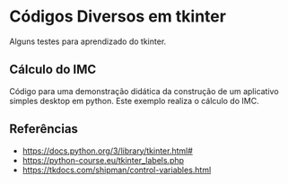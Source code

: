 # Códigos Diversos em tkinter 

Alguns testes para aprendizado do tkinter.


## Cálculo do IMC

Código para uma demonstração didática da construção de um aplicativo simples desktop em python. Este exemplo realiza  o cálculo do IMC. 

## Referências 

* https://docs.python.org/3/library/tkinter.html# 
* https://python-course.eu/tkinter_labels.php 
* https://tkdocs.com/shipman/control-variables.html

